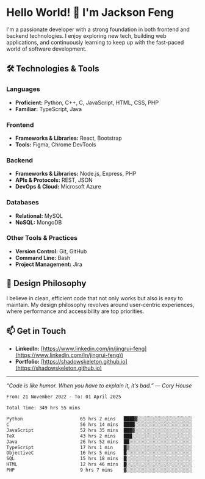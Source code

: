 # Hello World! 👋 I'm Jackson Feng

I'm a passionate developer with a strong foundation in both frontend and backend technologies. I enjoy exploring new tech, building web applications, and continuously learning to keep up with the fast-paced world of software development.

## 🛠 Technologies & Tools

### Languages
- **Proficient:** Python, C++, C, JavaScript, HTML, CSS, PHP
- **Familiar:** TypeScript, Java

### Frontend
- **Frameworks & Libraries:** React, Bootstrap
- **Tools:** Figma, Chrome DevTools

### Backend
- **Frameworks & Libraries:** Node.js, Express, PHP
- **APIs & Protocols:** REST, JSON
- **DevOps & Cloud:** Microsoft Azure

### Databases
- **Relational:** MySQL
- **NoSQL:** MongoDB

### Other Tools & Practices
- **Version Control:** Git, GitHub
- **Command Line:** Bash
- **Project Management:** Jira


## 🎨 Design Philosophy

I believe in clean, efficient code that not only works but also is easy to maintain. My design philosophy revolves around user-centric experiences, where performance and accessibility are top priorities.

## 📫 Get in Touch

- **LinkedIn:** [https://www.linkedin.com/in/jingrui-feng](https://www.linkedin.com/in/jingrui-feng))
- **Portfolio:** [https://shadowskeleton.github.io](https://shadowskeleton.github.io)

---

*“Code is like humor. When you have to explain it, it’s bad.” — Cory House*



<!--START_SECTION:waka-->

```txt
From: 21 November 2022 - To: 01 April 2025

Total Time: 349 hrs 55 mins

Python                     65 hrs 2 mins   ████▓░░░░░░░░░░░░░░░░░░░░   18.59 %
C                          56 hrs 14 mins  ████░░░░░░░░░░░░░░░░░░░░░   16.07 %
JavaScript                 52 hrs 35 mins  ███▓░░░░░░░░░░░░░░░░░░░░░   15.03 %
TeX                        43 hrs 2 mins   ███░░░░░░░░░░░░░░░░░░░░░░   12.30 %
Java                       26 hrs 52 mins  ██░░░░░░░░░░░░░░░░░░░░░░░   07.68 %
TypeScript                 17 hrs 1 min    █▒░░░░░░░░░░░░░░░░░░░░░░░   04.87 %
ObjectiveC                 16 hrs 5 mins   █░░░░░░░░░░░░░░░░░░░░░░░░   04.60 %
SQL                        15 hrs 18 mins  █░░░░░░░░░░░░░░░░░░░░░░░░   04.38 %
HTML                       12 hrs 46 mins  █░░░░░░░░░░░░░░░░░░░░░░░░   03.65 %
PHP                        9 hrs 7 mins    ▓░░░░░░░░░░░░░░░░░░░░░░░░   02.61 %
```

<!--END_SECTION:waka-->

